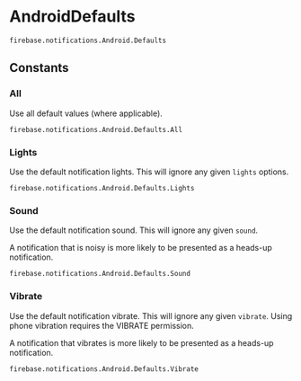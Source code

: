 # AndroidDefaults

```
firebase.notifications.Android.Defaults
```

## Constants

### All

Use all default values (where applicable).

```
firebase.notifications.Android.Defaults.All
```

### Lights

Use the default notification lights. This will ignore any given `lights` options.

```
firebase.notifications.Android.Defaults.Lights
```

### Sound

Use the default notification sound. This will ignore any given `sound`.

A notification that is noisy is more likely to be presented as a heads-up notification.
    
```
firebase.notifications.Android.Defaults.Sound
```

### Vibrate

Use the default notification vibrate. This will ignore any given `vibrate`. Using phone vibration requires the VIBRATE permission.

A notification that vibrates is more likely to be presented as a heads-up notification.
    
```
firebase.notifications.Android.Defaults.Vibrate
```